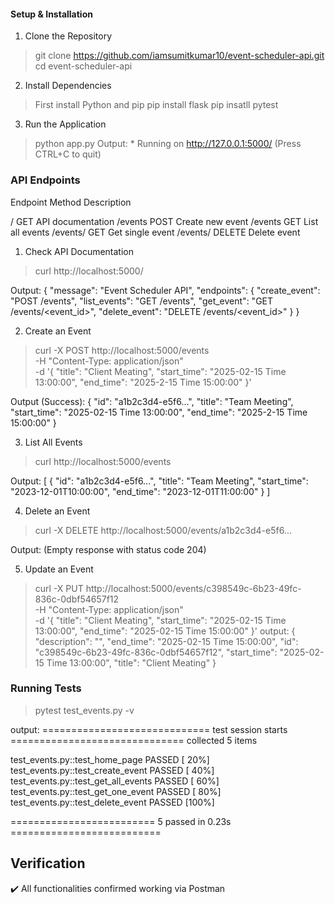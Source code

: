 
#### Setup & Installation

1. Clone the Repository
> git clone https://github.com/iamsumitkumar10/event-scheduler-api.git
> cd event-scheduler-api

2. Install Dependencies
> First install Python and pip 
> pip install flask
> pip insatll pytest

3. Run the Application
> python app.py
Output: * Running on http://127.0.0.1:5000/ (Press CTRL+C to quit)


### API Endpoints

Endpoint	    Method	      Description

/	              GET	        API documentation
/events	        POST	      Create new event
/events	        GET	        List all events
/events/<id>	  GET	        Get single event
/events/<id>	  DELETE	    Delete event

1. Check API Documentation
> curl http://localhost:5000/

Output:
{
  "message": "Event Scheduler API",
  "endpoints": {
    "create_event": "POST /events",
    "list_events": "GET /events",
    "get_event": "GET /events/<event_id>",
    "delete_event": "DELETE /events/<event_id>"
  }
}

2. Create an Event
> curl -X POST http://localhost:5000/events \
-H "Content-Type: application/json" \
-d '{
    "title": "Client Meating",
    "start_time": "2025-02-15 Time 13:00:00",
    "end_time": "2025-2-15 Time 15:00:00"
}'

Output (Success):
{
  "id": "a1b2c3d4-e5f6...",
  "title": "Team Meeting",
  "start_time": "2025-02-15 Time 13:00:00",
  "end_time": "2025-2-15 Time 15:00:00"
}

3. List All Events
> curl http://localhost:5000/events

Output:
[
  {
    "id": "a1b2c3d4-e5f6...",
    "title": "Team Meeting",
    "start_time": "2023-12-01T10:00:00",
    "end_time": "2023-12-01T11:00:00"
  }
]


4. Delete an Event
> curl -X DELETE http://localhost:5000/events/a1b2c3d4-e5f6...

Output:
(Empty response with status code 204)


5. Update an Event
> curl -X PUT http://localhost:5000/events/c398549c-6b23-49fc-836c-0dbf54657f12 \
-H "Content-Type: application/json" \
-d '{
    "title": "Client Meating",
    "start_time": "2025-02-15 Time 13:00:00",
    "end_time": "2025-02-15 Time 15:00:00"
}'
output:
{
  "description": "",
  "end_time": "2025-02-15 Time 15:00:00",
  "id": "c398549c-6b23-49fc-836c-0dbf54657f12",
  "start_time": "2025-02-15 Time 13:00:00",
  "title": "Client Meating"
}


### Running Tests

> pytest test_events.py -v

output:
============================= test session starts ==============================
collected 5 items                                                    

test_events.py::test_home_page PASSED                          [ 20%]
test_events.py::test_create_event PASSED                       [ 40%]
test_events.py::test_get_all_events PASSED                     [ 60%]
test_events.py::test_get_one_event PASSED                      [ 80%]
test_events.py::test_delete_event PASSED                       [100%]

========================= 5 passed in 0.23s ==========================

## Verification
✔️ All functionalities confirmed working via Postman



